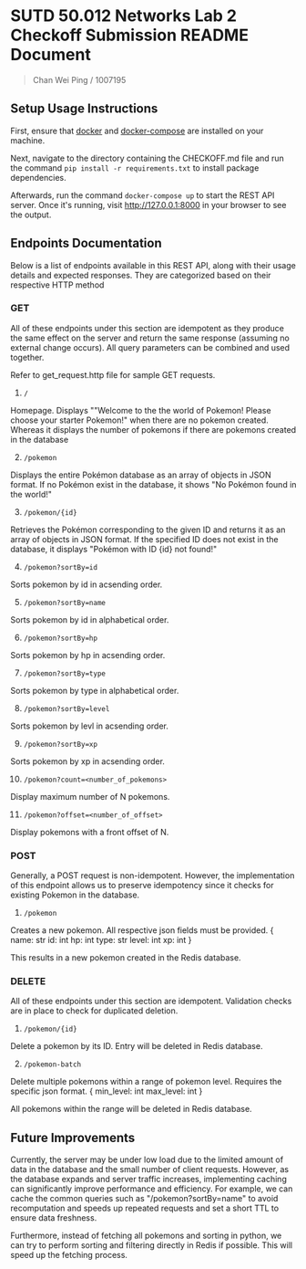 # SUTD 50.012 Networks Lab 2 Checkoff Submission README Document

> Chan Wei Ping / 1007195

## Setup Usage Instructions

First, ensure that [docker](https://docs.docker.com/get-docker/) and [docker-compose](https://docs.docker.com/compose/install/)  are installed on your machine.

Next, navigate to the directory containing the CHECKOFF.md file and run the command ```pip install -r requirements.txt``` to install package dependencies.

Afterwards, run the command ```docker-compose up``` to start the REST API server. Once it's running, visit http://127.0.0.1:8000 in your browser to see the output.

## Endpoints Documentation

Below is a list of endpoints available in this REST API, along with their usage details and expected responses. They are categorized based on their respective HTTP method

### GET

All of these endpoints under this section are idempotent as they produce the same effect on the server and return the same response (assuming no external change occurs). All query parameters can be combined and used together.

Refer to get_request.http file for sample GET requests. 

1. `/`

Homepage. Displays ""Welcome to the the world of Pokemon! Please choose your starter Pokemon!" when there are no pokemon created. Whereas it displays the number of pokemons if there are pokemons created in the database

2. `/pokemon`

Displays the entire Pokémon database as an array of objects in JSON format. If no Pokémon exist in the database, it shows "No Pokémon found in the world!"

3. `/pokemon/{id}`

Retrieves the Pokémon corresponding to the given ID and returns it as an array of objects in JSON format. If the specified ID does not exist in the database, it displays "Pokémon with ID {id} not found!"

4. `/pokemon?sortBy=id`

Sorts pokemon by id in acsending order.

5. `/pokemon?sortBy=name`

Sorts pokemon by id in alphabetical order.

6. `/pokemon?sortBy=hp`

Sorts pokemon by hp in acsending order.

7. `/pokemon?sortBy=type`

Sorts pokemon by type in alphabetical order.

8. `/pokemon?sortBy=level`

Sorts pokemon by levl in acsending order.

9. `/pokemon?sortBy=xp`

Sorts pokemon by xp in acsending order.

10. `/pokemon?count=<number_of_pokemons>`

Display maximum number of N pokemons.

11. `/pokemon?offset=<number_of_offset>`

Display pokemons with a front offset of N. 


### POST
Generally, a POST request is non-idempotent. However, the implementation of this endpoint allows us to preserve idempotency since it checks for existing Pokemon in the database.


1. `/pokemon`

Creates a new pokemon. All respective json fields must be provided.
{
    name: str
    id: int
    hp: int
    type: str 
    level: int 
    xp: int
}

This results in a new pokemon created in the Redis database. 

### DELETE

All of these endpoints under this section are idempotent. Validation checks are in place to check for duplicated deletion.

1. `/pokemon/{id}`

Delete a pokemon by its ID. Entry will be deleted in Redis database.

2. `/pokemon-batch`

Delete multiple pokemons within a range of pokemon level. Requires the specific json format.
{
    min_level: int
    max_level: int
}

All pokemons within the range will be deleted in Redis database.

## Future Improvements
Currently, the server may be under low load due to the limited amount of data in the database and the small number of client requests. However, as the database expands and server traffic increases, implementing caching can significantly improve performance and efficiency. For example, we can cache the common queries such as "/pokemon?sortBy=name" to avoid recomputation and speeds up repeated requests and set a short TTL to ensure data freshness.

Furthermore, instead of fetching all pokemons and sorting in python, we can try to perform sorting and filtering directly in Redis if possible. This will speed up the fetching process.